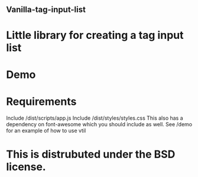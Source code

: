 ## Vanilla-tag-input-list

# Little library for creating a tag input list

# Demo

# Requirements

Include /dist/scripts/app.js
Include /dist/styles/styles.css
This also has a dependency on font-awesome which you should include as well.
See /demo for an example of how to use vtil


# This is distrubuted under the BSD license.